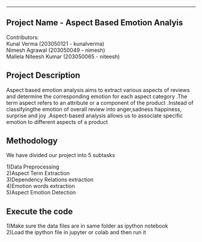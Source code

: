 -------------------------------------------------------------
Project Name - Aspect Based Emotion Analyis
-------------------------------------------------------------
Contributors: <br />
Kunal Verma		(203050121 - kunalverma) <br />
Nimesh Agrawal		(203050049 - nimesh) <br />
Mallela Niteesh Kumar	(203050065 - niteesh) 

Project Description
----------------------
Aspect based emotion analysis aims to extract various aspects of reviews and determine the corresponding emotion for each aspect 
category .The term aspect refers to an attribute or a component of the product .Instead of classifyingthe emotion of overall review
into anger,sadness happiness, surprise and joy .Aspect-based analysis allows us to associate specific emotion to different aspects
of a product 

Methodology
------------------------
We have divided our project into 5 subtasks

1)Data Preprocessing <br />
2)Aspect Term Extraction <br />
3)Dependency Relations extraction <br />
4)Emotion words extraction <br />
5)Aspect Emotion Detection

Execute the code
------------------------
1)Make sure the data files are in same folder as ipython notebook <br />
2)Load the ipython file in jupyter or colab and then run it 
